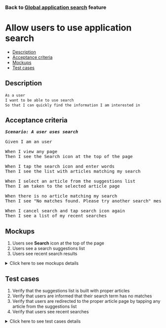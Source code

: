 ### Back to [Global application search](../../) feature

# Allow users to use application search

- [Description](#description)
- [Acceptance criteria](#acceptance-criteria)
- [Mockups](#mockups)
- [Test cases](#test-cases)

## Description

    As a user
    I want to be able to use search
    So that I can quickly find the information I am interested in

## Acceptance criteria

<pre>
<b><i>Scenario: A user uses search</i></b>

Given I am an user

When I view any page
Then I see the Search icon at the top of the page

When I tap the search icon and enter words
Then I see the list with articles matching my search

When I select an article from the suggestions list
Then I am taken to the selected article page

When there is no article matching my search
Then I see "No matches found. Please try another search" message

When I cancel search and tap search icon again
Then I see a list of my recent searches
</pre>

## Mockups

1. Users see <b>Search</b> icon at the top of the page
2. Users see a search suggestions list
3. Users see recent search results

<details>
  <summary>Click here to see mockups details</summary>

**1. Users see Search icon at the top of the page:**

![Users see Search icon at the top of the page](/sports_hub_portal/mobile_application_features/global_application_search/images/application_search_icon.png)

**2. Users see a search suggestions list:**

![Users see a search suggestions list](/sports_hub_portal/mobile_application_features/global_application_search/images/application_search_suggestions.png)

**3. Users see recent search results:**

![Users see recent search results](/sports_hub_portal/mobile_application_features/global_application_search/images/application_recent_search.png)

</details>

## Test cases

1. Verify that the suggestions list is built with proper articles
2. Verify that users are informed that their search term has no matches
3. Verify that users are redirected to the proper article page by tapping any article from the suggestions list
4. Verify that users see recent searches

<details>
  <summary>Click here to see test cases details</summary>

### **#1. Verify that the suggestions list is built with proper articles**

|Preconditions|Steps|Expected result
------|-------|----------
|- There are only 3 articles in different categories that contain the word ball|1) In the page heading, tap the search icon, and then enter the word ball</br>2) Tap Enter|1) Suggestions list is formed only with 3 articles that contain the word ball</br>2) Search results page contains only 3 articles that contain the word ball|

### **#2. Verify that users are informed that their search term has no matches**

|Preconditions|Steps|Expected result
------|-------|----------
|- There are no articles in different categories that contain the word ball|1) In the page heading, tap the search icon, and then enter the word <b>ball</b></br>2) Tap Enter|1) No suggestions are shown</br>2) "No matches found. Please try another search" message appears|

### **#3. Verify that users are redirected to the proper article page by tapping any article from the suggestions list**

|Preconditions|Steps|Expected result
------|-------|----------
||1) In the page heading, tap the search icon, and then enter some words</br>2) Select any article from the suggestions list|1) The search term is highlighted in search results</br>2) The user is redirected to the proper article page|

### **#4. Verify that users see recent searches**

|Preconditions|Steps|Expected result
------|-------|----------
|- User did some searches|1) In the page heading, tap on the search icon|1) The recent searches are displayed|
</details>

